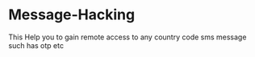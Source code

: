 # Message-Hacking
This Help you to gain remote access to any country code sms message such has otp  etc
